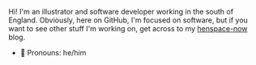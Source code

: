 Hi!
I'm an illustrator and software developer working in the south of England.
Obviously, here on GitHub, I'm focused on software, but if you want to see other stuff I'm working on, get across to my [henspace-now](https://henspace-now.blogspot.com) blog.

- 👦 Pronouns: he/him
